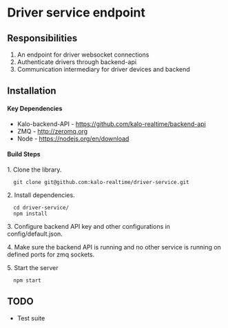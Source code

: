Driver service endpoint
=======================

Responsibilities
----------------

1. An endpoint for driver websocket connections
2. Authenticate drivers through backend-api
3. Communication intermediary for driver devices and backend

Installation
------------

#### Key Dependencies

* Kalo-backend-API - https://github.com/kalo-realtime/backend-api
* ZMQ - http://zeromq.org
* Node - https://nodejs.org/en/download

#### Build Steps

1.&nbsp;Clone the library.

```
  git clone git@github.com:kalo-realtime/driver-service.git
```

2.&nbsp;Install dependencies.
```
  cd driver-service/
  npm install
```
3.&nbsp;Configure backend API key and other configurations in config/default.json.

4.&nbsp;Make sure the backend API is running and no other service is running on defined ports for zmq sockets.

5.&nbsp;Start the server

```
  npm start
```

TODO
----

* Test suite
